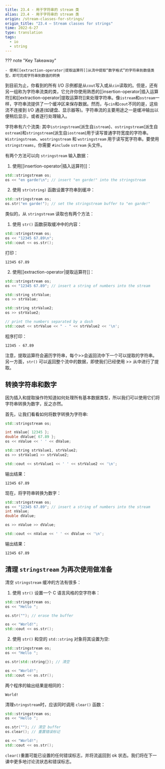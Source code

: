 ```yaml
---
title: 23.4 - 用于字符串的 stream 类
alias: 23.4 - 用于字符串的 stream 类
origin: /stream-classes-for-strings/
origin_title: "23.4 — Stream classes for strings"
time: 2022-6-27
type: translation
tags:
  - io
  - string
---
```


??? note "Key Takeaway"

    - 使用[[extraction-operator|提取运算符]]从流中提取“数字格式”的字符串到数值类型，即可完成字符串到数值的转换

到目前为止，你看到的所有 I/O 示例都是从`cout`写入或从`cin`读取的。但是，还有另一组称为字符串流类的类，它允许你使用熟悉的[[insertion-operator|插入运算符]]和[[extraction-operator|提取运算符]]来处理字符串。像`istream`和`ostream`一样，字符串流提供了一个缓冲区来保存数据。然而，与`cin`和`cout`不同的是，这些流不连接到 I/O 通道(如键盘、显示器等)。字符串流的主要用途之一是缓冲输出以便稍后显示，或者逐行处理输入。

字符串有六个流类: 其中`istringstream`(派生自`istream`)、`ostringstream`(派生自`ostream`)和`stringstream`(派生自`iostream`)用于读写普通字符宽度的字符串。`Wistringstream`、`wostringstream` 和 `wstringstream` 用于读写宽字符串。要使用 `stringstreams`，你需要 `#include` `sstream` 头文件。

有两个方法可以向 `stringstream` 输入数据：

1.  使用[[insertion-operator|插入运算符]]：

```cpp
std::stringstream os;
os << "en garde!\n"; // insert "en garde!" into the stringstream
```

2.  使用 `str(string)` 函数设置字符串到缓冲：

```cpp
std::stringstream os;
os.str("en garde!"); // set the stringstream buffer to "en garde!"
```

类似的，从 `stringstream` 读取也有两个方法：

1.  使用 `str()` 函数获取缓冲中的内容：

```cpp
std::stringstream os;
os << "12345 67.89\n";
std::cout << os.str();
```

打印：

```
12345 67.89
```

2.  使用[[extraction-operator|提取运算符]]：

```cpp
std::stringstream os;
os << "12345 67.89"; // insert a string of numbers into the stream

std::string strValue;
os >> strValue;

std::string strValue2;
os >> strValue2;

// print the numbers separated by a dash
std::cout << strValue << " - " << strValue2 << '\n';
```

程序打印：

```
12345 - 67.89
```

注意，提取运算符会遍历字符串，每个>>会返回流中下一个可以提取的字符串。另一方面，`str()` 可以返回整个流中的数据，即使我们已经使用 >> 从中进行了提取。

## 转换字符串和数字

因为插入和提取操作符知道如何处理所有基本数据类型，所以我们可以使用它们将字符串转换为数字，反之亦然。

首先，让我们看看如何将数字转换为字符串:

```cpp
std::stringstream os;

int nValue{ 12345 };
double dValue{ 67.89 };
os << nValue << ' ' << dValue;

std::string strValue1, strValue2;
os >> strValue1 >> strValue2;

std::cout << strValue1 << ' ' << strValue2 << '\n';
```

输出结果：

```
12345 67.89
```

现在，将字符串转换为数字：

```cpp
std::stringstream os;
os << "12345 67.89"; // insert a string of numbers into the stream
int nValue;
double dValue;

os >> nValue >> dValue;

std::cout << nValue << ' ' << dValue << '\n';
```

输出结果：

```
12345 67.89
```

## 清理 `stringstream` 为再次使用做准备

清空 `stringstream` 缓冲的方法有很多：

1.  使用 `str()` 设置一个 C 语言风格的空字符串：

```cpp
std::stringstream os;
os << "Hello ";

os.str(""); // erase the buffer

os << "World!";
std::cout << os.str();
```

2. 使用 `str()` 和空的 `std::string` 对象将其设置为空:

```cpp
std::stringstream os;
os << "Hello ";

os.str(std::string{}); // 清空

os << "World!";
std::cout << os.str();
```

两个程序的输出结果是相同的：

```
World!
```

清理`stringstream`时，应该同时调用 `clear()` 函数：

```cpp
std::stringstream os;
os << "Hello ";

os.str(""); // 清空 buffer
os.clear(); // 重置错误标记

os << "World!";
std::cout << os.str();
```

`clear()`重置可能已设置的任何错误标志，并将流返回到 ok 状态。我们将在下一课中更多地讨论流状态和错误标志。
